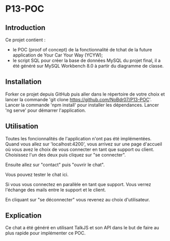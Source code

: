 # P13-POC

## Introduction

Ce projet contient :  
  -  le POC (proof of concept) de la fonctionnalité de tchat de la future application de Your Car Your Way (YCYW);
  -  le script SQL pour créer la base de données MySQL du projet final, il a été généré sur MySQL Workbench 8.0 à partir du diagramme de classe.

## Installation

Forker ce projet depuis GitHub puis aller dans le répertoire de votre choix et lancer la commande 'git clone https://github.com/NoBdr07/P13-POC'.
Lancer la commande 'npm install' pour installer les dépendances.
Lancer 'ng serve' pour démarrer l'application.

## Utilisation

Toutes les foncionnalités de l'application n'ont pas été implémentées.   
Quand vous allez sur 'localhost:4200', vous arrivez sur une page d'accueil où vous avez le choix de vous connecter en tant que support ou client.  
Choisissez l'un des deux puis cliquez sur "se connecter".  

Ensuite allez sur "contact" puis "ouvrir le chat".  

Vous pouvez tester le chat ici.  

Si vous vous connectez en parallèle en tant que support. Vous verrez l'échange des mails entre le support et le client.  

En cliquant sur "se déconnecter" vous revenez au choix d'utilisateur.  

## Explication

Ce chat a été généré en utilisant TalkJS et son API dans le but de faire au plus rapide pour implémenter ce POC. 
